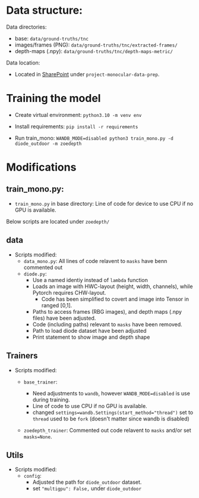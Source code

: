 # Data structure:
Data directories:
 - base: `data/ground-truths/tnc`
 - images/frames (PNG): `data/ground-truths/tnc/extracted-frames/`
 - depth-maps (.npy): `data/ground-truths/tnc/depth-maps-metric/`

 Data location:
  - Located in [SharePoint](https://griffitheduau.sharepoint.com/sites/glowstorage?e=1%3Ae5e828d3869f424b801530d23b597d99&CT=1709096554091&OR=OWA-NT&CID=f6317c35-7544-4bc6-45a4-465892c46794) under `project-monocular-data-prep`.
# Training the model
- Create virtual environment:
`python3.10 -m venv env`

- Install requirements:
`pip install -r requirements`

- Run train_mono:
`WANDB_MODE=disabled python3 train_mono.py -d diode_outdoor -m zoedepth`

# Modifications

## train_mono.py:
- `train_mono.py` in base directory: Line of code for device to use CPU if no GPU is available.

Below scripts are located under `zoedepth/`

## data
- Scripts modified: 
    - `data_mono.py`: All lines of code relavent to `masks` have benn commented out
    - `diode.py`: 
        - Use a named identiy instead of `lambda` function
        - Loads an image with HWC-layout (height, width, channels), while Pytorch requires CHW-layout. 
            - Code has been simplified to covert and image into Tensor in ranged [0,1].
        - Paths to access frames (RBG images), and depth maps (.npy files) have been adjusted.    
        - Code (including paths) relevant to `masks` have been removed.
        - Path to load diode dataset have been adjusted
        - Print statement to show image and depth shape

## Trainers           
- Scripts modified:
    - `base_trainer`:
        - Need adjustments to `wandb`, however `WANDB_MODE=disabled` is use during training.
        - Line of code to use CPU if no GPU is available.
        - changed `settings=wandb.Settings(start_method="thread")` set to `thread` used to be `fork` (doesn't matter since wandb is disabled)

    - `zoedepth_trainer`: Commented out code relavent to `masks` and/or set `masks=None`.

## Utils
- Scripts modified:
    - `config`: 
        - Adjusted the path for `diode_outdoor` dataset.
        - set `"multigpu": False,` under `diode_outdoor`